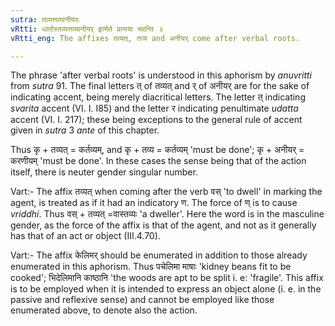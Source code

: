 ```yaml
---
sutra: तव्यत्तव्यानीयरः
vRtti: धातोस्तव्यत्तव्यानीयर् इत्येते प्रत्यया भवन्ति ॥
vRtti_eng: The affixes तव्यत्, तव्य and अनीयर् come after verbal roots.

---
```

The phrase 'after verbal roots' is understood in this aphorism by _anuvritti_ from _sutra_ 91. The final letters त् of तव्यत् and र् of अनीयर् are for the sake of indicating accent, being merely diacritical letters. The letter त् indicating _svarita_ accent (VI. I. I85) and the letter र indicating penultimate _udatta_ accent (VI. I. 217); these being exceptions to the general rule of accent given in _sutra_ 3 _ante_ of this chapter.

Thus कृ + तव्यत् = कर्तव्यम्, and कृ + तव्य = कर्तव्यम् 'must be done'; कृ + अनीयर् = करणीयम् 'must be done'. In these cases the sense being that of the action itself, there is neuter gender singular number.

Vart:- The affix तव्यत् when coming after the verb वस् 'to dwell' in marking the agent, is treated as if it had an indicatory ण. The force of ण् is to cause _vriddhi_. Thus वस् + तव्यत् =वास्तव्यः 'a dweller'. Here the word is in the masculine gender, as the force of the affix is that of the agent, and not as it generally has that of an act or object (III.4.70).

Vart:- The affix केलिमर् should be enumerated in addition to those already enumerated in this aphorism. Thus पचेलिमा माषाः 'kidney beans fit to be
cooked'; भिदेलिमानि काष्ठानि 'the woods are apt to be split i. e: 'fragile'. This affix is to be employed when it is intended to express an object alone (i. e. in the passive and reflexive sense) and cannot be employed like those enumerated above, to denote also the action.